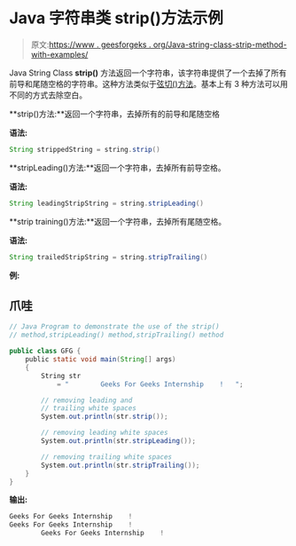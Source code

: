 # Java 字符串类 strip()方法示例

> 原文:[https://www . geesforgeks . org/Java-string-class-strip-method-with-examples/](https://www.geeksforgeeks.org/java-string-class-strip-method-with-examples/)

Java String Class **strip()** 方法返回一个字符串，该字符串提供了一个去掉了所有前导和尾随空格的字符串。这种方法类似于[弦切()方法](https://www.geeksforgeeks.org/java-string-trim-method-example/)。基本上有 3 种方法可以用不同的方式去除空白。

**strip()方法:**返回一个字符串，去掉所有的前导和尾随空格

**语法:**

```java
String strippedString = string.strip()
```

**stripLeading()方法:**返回一个字符串，去掉所有前导空格。

**语法:**

```java
String leadingStripString = string.stripLeading()
```

**strip training()方法:**返回一个字符串，去掉所有尾随空格。

**语法:**

```java
String trailedStripString = string.stripTrailing()
```

**例:**

## 爪哇

```java
// Java Program to demonstrate the use of the strip()
// method,stripLeading() method,stripTrailing() method

public class GFG {
    public static void main(String[] args)
    {
        String str
            = "        Geeks For Geeks Internship    !   ";

        // removing leading and
        // trailing white spaces
        System.out.println(str.strip());

        // removing leading white spaces
        System.out.println(str.stripLeading());

        // removing trailing white spaces
        System.out.println(str.stripTrailing());
    }
}
```

**输出:**

```java
Geeks For Geeks Internship    !
Geeks For Geeks Internship    !   
        Geeks For Geeks Internship    !
```